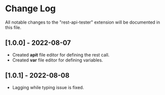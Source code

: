 # Change Log

All notable changes to the "rest-api-tester" extension will be documented in this file.

## [1.0.0] - 2022-08-07

-   Created **apit** file editor for defining the rest call.
-   Created **var** file editor for defining variables.

## [1.0.1] - 2022-08-08

-   Lagging while typing issue is fixed.
